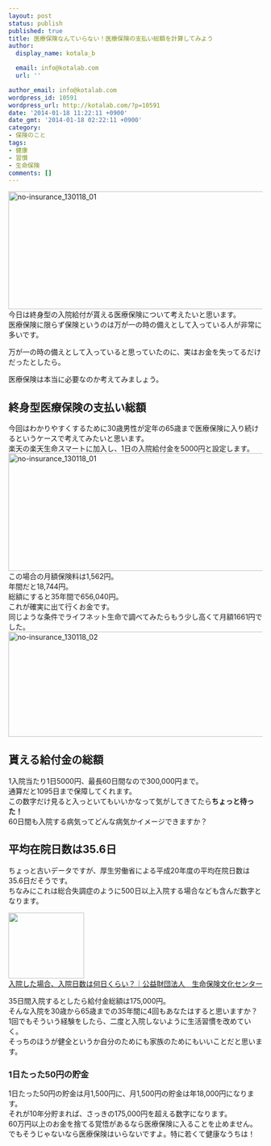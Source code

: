 ```yaml
---
layout: post
status: publish
published: true
title: 医療保険なんていらない！医療保険の支払い総額を計算してみよう
author:
  display_name: kotala_b

  email: info@kotalab.com
  url: ''

author_email: info@kotalab.com
wordpress_id: 10591
wordpress_url: http://kotalab.com/?p=10591
date: '2014-01-18 11:22:11 +0900'
date_gmt: '2014-01-18 02:22:11 +0900'
category:
- 保険のこと
tags:
- 健康
- 習慣
- 生命保険
comments: []
---
```

<p><img src="http://kotalab.com/wp-content/uploads/no-insurance_130118_01-546x233.png" alt="no-insurance_130118_01" width="546" height="233" class="alignnone size-large wp-image-10592" /><br />
今日は終身型の入院給付が貰える医療保険について考えたいと思います。<br />
医療保険に限らず保険というのは万が一の時の備えとして入っている人が非常に多いです。</p>
<p><span class="b">万が一の時の備えとして入っていると思っていたのに、実はお金を失ってるだけだったとしたら。</span></p>
<p>医療保険は本当に必要なのか考えてみましょう。<br />
<!--more--></p>
<h2>終身型医療保険の支払い総額</h2>
<p>今回はわかりやすくするために30歳男性が定年の65歳まで医療保険に入り続けるというケースで考えてみたいと思います。<br />
楽天の楽天生命スマートに加入し、1日の入院給付金を5000円と設定します。<br />
<img src="http://kotalab.com/wp-content/uploads/no-insurance_130118_01-546x233.png" alt="no-insurance_130118_01" width="546" height="233" class="alignnone size-large wp-image-10592" /><br />
この場合の月額保険料は1,562円。<br />
年間だと18,744円。<br />
総額にすると35年間で656,040円。<br />
これが確実に出て行くお金です。<br />
同じような条件でライフネット生命で調べてみたらもう少し高くて月額1661円でした。<br />
<img src="http://kotalab.com/wp-content/uploads/no-insurance_130118_02-546x208.png" alt="no-insurance_130118_02" width="546" height="208" class="alignnone size-large wp-image-10593" /></p>
<h2>貰える給付金の総額</h2>
<p>1入院当たり1日5000円、最長60日間なので300,000円まで。<br />
通算だと1095日まで保障してくれます。<br />
この数字だけ見ると入っといてもいいかなって気がしてきてたら<strong>ちょっと待った！</strong><br />
60日間も入院する病気ってどんな病気かイメージできますか？</p>
<h2>平均在院日数は35.6日</h2>
<p>ちょっと古いデータですが、厚生労働省による平成20年度の平均在院日数は35.6日だそうです。<br />
ちなみにこれは総合失調症のように500日以上入院する場合なども含んだ数字となります。</p>
<div class="shht">
<div class="shhtimg"><a href="http://www.jili.or.jp/lifeplan/lifesecurity/medical/3.html" target="_blank"><img src="http://capture.heartrails.com/150x130/shadow?http://www.jili.or.jp/lifeplan/lifesecurity/medical/3.html" alt="" width="150" height="130" /></a></div>
<div class="shhttext"><a href="http://www.jili.or.jp/lifeplan/lifesecurity/medical/3.html" target="_blank">入院した場合、入院日数は何日くらい？｜公益財団法人　生命保険文化センター</a><a href="http://b.hatena.ne.jp/entry/http://www.jili.or.jp/lifeplan/lifesecurity/medical/3.html" target="_blank"><img border="0" src="http://b.hatena.ne.jp/entry/image/http://www.jili.or.jp/lifeplan/lifesecurity/medical/3.html" alt="" /></a></div>
</div>
<p>35日間入院するとしたら給付金総額は175,000円。<br />
そんな入院を30歳から65歳までの35年間に4回もあなたはすると思いますか？<br />
1回でもそういう経験をしたら、二度と入院しないように生活習慣を改めていく。<br />
そっちのほうが健全というか自分のためにも家族のためにもいいことだと思います。</p>
<h3>1日たった50円の貯金</h3>
<p>1日たった50円の貯金は月1,500円に、月1,500円の貯金は年18,000円になります。<br />
それが10年分貯まれば、さっきの175,000円を超える数字になります。<br />
60万円以上のお金を捨てる覚悟があるなら医療保険に入ることを止めません。<br />
でもそうじゃないなら医療保険はいらないですよ。特に若くて健康なうちは！</p>
